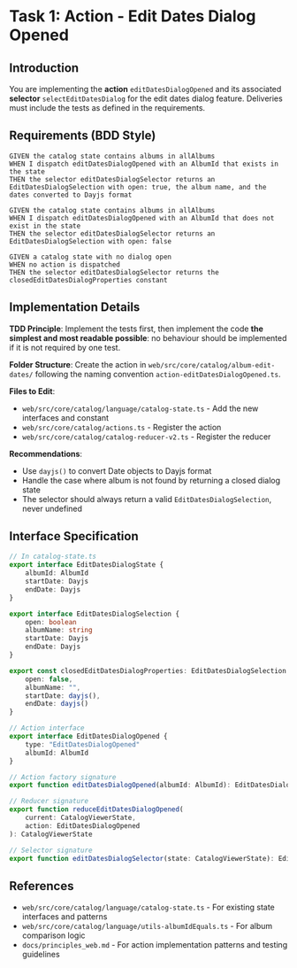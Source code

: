# Task 1: Action - Edit Dates Dialog Opened

## Introduction

You are implementing the **action** `editDatesDialogOpened` and its associated **selector** `selectEditDatesDialog` for the edit dates dialog feature.
Deliveries
must include the tests as defined in the requirements.

## Requirements (BDD Style)

```
GIVEN the catalog state contains albums in allAlbums
WHEN I dispatch editDatesDialogOpened with an AlbumId that exists in the state
THEN the selector editDatesDialogSelector returns an EditDatesDialogSelection with open: true, the album name, and the dates converted to Dayjs format

GIVEN the catalog state contains albums in allAlbums
WHEN I dispatch editDatesDialogOpened with an AlbumId that does not exist in the state
THEN the selector editDatesDialogSelector returns an EditDatesDialogSelection with open: false

GIVEN a catalog state with no dialog open
WHEN no action is dispatched
THEN the selector editDatesDialogSelector returns the closedEditDatesDialogProperties constant
```

## Implementation Details

**TDD Principle**: Implement the tests first, then implement the code **the simplest and most readable possible**: no behaviour should be implemented if it is not required by one test.

**Folder Structure**: Create the action in `web/src/core/catalog/album-edit-dates/` following the naming convention `action-editDatesDialogOpened.ts`.

**Files to Edit**:
- `web/src/core/catalog/language/catalog-state.ts` - Add the new interfaces and constant
- `web/src/core/catalog/actions.ts` - Register the action
- `web/src/core/catalog/catalog-reducer-v2.ts` - Register the reducer

**Recommendations**:
- Use `dayjs()` to convert Date objects to Dayjs format
- Handle the case where album is not found by returning a closed dialog state
- The selector should always return a valid `EditDatesDialogSelection`, never undefined

## Interface Specification

```typescript
// In catalog-state.ts
export interface EditDatesDialogState {
    albumId: AlbumId
    startDate: Dayjs
    endDate: Dayjs
}

export interface EditDatesDialogSelection {
    open: boolean
    albumName: string
    startDate: Dayjs
    endDate: Dayjs
}

export const closedEditDatesDialogProperties: EditDatesDialogSelection = {
    open: false,
    albumName: "",
    startDate: dayjs(),
    endDate: dayjs()
}

// Action interface
export interface EditDatesDialogOpened {
    type: "EditDatesDialogOpened"
    albumId: AlbumId
}

// Action factory signature
export function editDatesDialogOpened(albumId: AlbumId): EditDatesDialogOpened

// Reducer signature
export function reduceEditDatesDialogOpened(
    current: CatalogViewerState,
    action: EditDatesDialogOpened
): CatalogViewerState

// Selector signature
export function editDatesDialogSelector(state: CatalogViewerState): EditDatesDialogSelection
```

## References

- `web/src/core/catalog/language/catalog-state.ts` - For existing state interfaces and patterns
- `web/src/core/catalog/language/utils-albumIdEquals.ts` - For album comparison logic
- `docs/principles_web.md` - For action implementation patterns and testing guidelines
